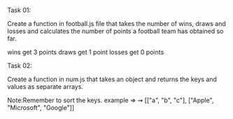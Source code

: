 <!-- The first Task -->
Task 01:

Create a function in football.js file that takes the number of wins, draws and losses and calculates the number of points a football team has obtained so far.

wins get 3 points
draws get 1 point
losses get 0 points


<!-- The second Task -->
Task 02:

Create a function in num.js that takes an object and returns the keys and values as separate arrays.

Note:Remember to sort the keys.
example => ➞ [["a", "b", "c"], ["Apple", "Microsoft", "Google"]]